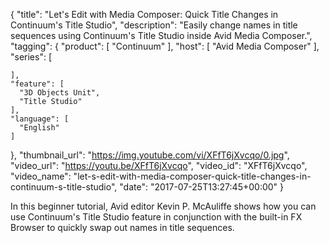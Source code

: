 {
  "title": "Let's Edit with Media Composer: Quick Title Changes in Continuum's Title Studio",
  "description": "Easily change names in title sequences using Continuum's Title Studio inside Avid Media Composer.",
  "tagging": {
    "product": [
      "Continuum"
    ],
    "host": [
      "Avid Media Composer"
    ],
    "series": [

    ],
    "feature": [
      "3D Objects Unit",
      "Title Studio"
    ],
    "language": [
      "English"
    ]
  },
  "thumbnail_url": "https://img.youtube.com/vi/XFfT6jXvcqo/0.jpg",
  "video_url": "https://youtu.be/XFfT6jXvcqo",
  "video_id": "XFfT6jXvcqo",
  "video_name": "let-s-edit-with-media-composer-quick-title-changes-in-continuum-s-title-studio",
  "date": "2017-07-25T13:27:45+00:00"
}

In this beginner tutorial, Avid editor Kevin P. McAuliffe shows how you can use Continuum's Title Studio feature in conjunction with the built-in FX Browser to quickly swap out names in title sequences.
